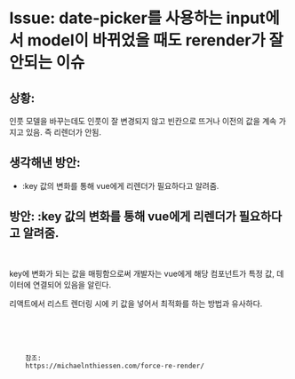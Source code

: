 <!--
author: Dailyscat
purpose: issue arrange
rules:
 (1) 헤더와 문단사이
    <br/>
    <br/>
 (2) 코드가 작성되는 부분은 >로 정리
 (3) 참조는 해당 내용 바로 아래
    <br/>
    <br/>
 (4) 명령어는 bold
 (5) 방안은 ## 안의 과정은 ###
-->

# Issue: date-picker를 사용하는 input에서 model이 바뀌었을 때도 rerender가 잘 안되는 이슈

## 상황: 
인풋 모델을 바꾸는데도 인풋이 잘 변경되지 않고 빈칸으로 뜨거나 이전의 값을 계속 가지고 있음. 즉 리렌더가 안됨.

## 생각해낸 방안:

- :key 값의 변화를 통해 vue에게 리렌더가 필요하다고 알려줌.

## 방안: :key 값의 변화를 통해 vue에게 리렌더가 필요하다고 알려줌.

<br/>

key에 변화가 되는 값을 매핑함으로써 개발자는 vue에게 해당 컴포넌트가 특정 값, 데이터에 연결되어 있음을 알린다.

리액트에서 리스트 렌더링 시에 키 값을 넣어서 최적화를 하는 방법과 유사하다.

<br/>
<br/>
<br/>

        참조:
        https://michaelnthiessen.com/force-re-render/

<br/>
